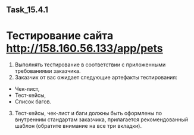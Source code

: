 ## Task_15.4.1

# Тестирование сайта http://158.160.56.133/app/pets

1. Выполнять тестирование в соответствии с приложенными требованиями заказчика.
2. Заказчик от вас ожидает следующие артефакты тестирования:
  - Чек-лист,
  - Тест-кейсы,
  - Список багов.
3. Тест-кейсы, чек-лист и баги должны быть оформлены по внутренним стандартам заказчика, прилагается рекомендованный шаблон (обратите внимание на все три вкладки).
